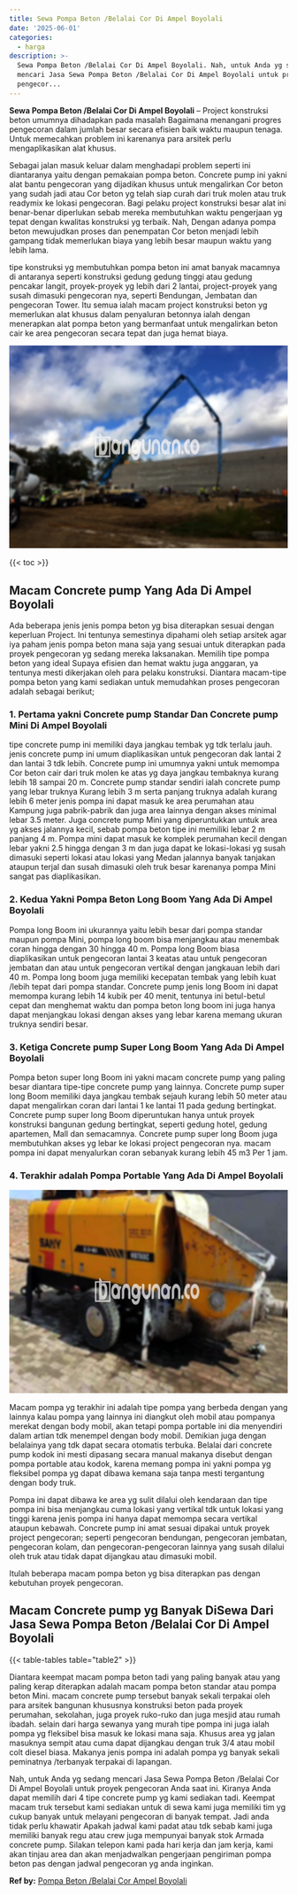 ```yaml
---
title: Sewa Pompa Beton /Belalai Cor Di Ampel Boyolali
date: '2025-06-01'
categories:
  - harga
description: >-
  Sewa Pompa Beton /Belalai Cor Di Ampel Boyolali. Nah, untuk Anda yg sedang
  mencari Jasa Sewa Pompa Beton /Belalai Cor Di Ampel Boyolali untuk proyek
  pengecor...
---
```


**Sewa Pompa Beton /Belalai Cor Di Ampel Boyolali** – Project konstruksi beton umumnya dihadapkan pada masalah Bagaimana menangani progres pengecoran dalam jumlah besar secara efisien baik waktu maupun tenaga. Untuk memecahkan problem ini karenanya para arsitek perlu mengaplikasikan alat khusus.

Sebagai jalan masuk keluar dalam menghadapi problem seperti ini diantaranya yaitu dengan pemakaian pompa beton. Concrete pump ini yakni alat bantu pengecoran yang dijadikan khusus untuk mengalirkan Cor beton yang sudah jadi atau Cor beton yg telah siap curah dari truk molen atau truk readymix ke lokasi pengecoran. Bagi pelaku project konstruksi besar alat ini benar-benar diperlukan sebab mereka membutuhkan waktu pengerjaan yg tepat dengan kwalitas konstruksi yg terbaik. Nah, Dengan adanya pompa beton mewujudkan proses dan penempatan Cor beton menjadi lebih gampang tidak memerlukan biaya yang lebih besar maupun waktu yang lebih lama.

tipe konstruksi yg membutuhkan pompa beton ini amat banyak macamnya di antaranya seperti konstruksi gedung gedung tinggi atau gedung pencakar langit, proyek-proyek yg lebih dari 2 lantai, project-proyek yang susah dimasuki pengecoran nya, seperti Bendungan, Jembatan dan pengecoran Tower. Itu semua ialah macam project konstruksi beton yg memerlukan alat khusus dalam penyaluran betonnya ialah dengan menerapkan alat pompa beton yang bermanfaat untuk mengalirkan beton cair ke area pengecoran secara tepat dan juga hemat biaya.

![Sewa Pompa Beton /Belalai Cor Di Ampel Boyolali](/images/sewa-concrete-pump-10.png)

{{< toc >}}

## Macam Concrete pump Yang Ada Di Ampel Boyolali

Ada beberapa jenis jenis pompa beton yg bisa diterapkan sesuai dengan keperluan Project. Ini tentunya semestinya dipahami oleh setiap arsitek agar iya paham jenis pompa beton mana saja yang sesuai untuk diterapkan pada proyek pengecoran yg sedang mereka laksanakan. Memilih tipe pompa beton yang ideal Supaya efisien dan hemat waktu juga anggaran, ya tentunya mesti dikerjakan oleh para pelaku konstruksi. Diantara macam-tipe pompa beton yang kami sediakan untuk memudahkan proses pengecoran adalah sebagai berikut;

### 1\. Pertama yakni Concrete pump Standar Dan Concrete pump Mini Di Ampel Boyolali

tipe concrete pump ini memiliki daya jangkau tembak yg tdk terlalu jauh. jenis concrete pump ini umum diaplikasikan untuk pengecoran dak lantai 2 dan lantai 3 tdk lebih. Concrete pump ini umumnya yakni untuk memompa Cor beton cair dari truk molen ke atas yg daya jangkau tembaknya kurang lebih 18 sampai 20 m. Concrete pump standar sendiri ialah concrete pump yang lebar truknya Kurang lebih 3 m serta panjang truknya adalah kurang lebih 6 meter jenis pompa ini dapat masuk ke area perumahan atau Kampung juga pabrik-pabrik dan juga area lainnya dengan akses minimal lebar 3.5 meter. Juga concrete pump Mini yang diperuntukkan untuk area yg akses jalannya kecil, sebab pompa beton tipe ini memiliki lebar 2 m panjang 4 m. Pompa mini dapat masuk ke komplek perumahan kecil dengan lebar yakni 2.5 hingga dengan 3 m dan juga dapat ke lokasi-lokasi yg susah dimasuki seperti lokasi atau lokasi yang Medan jalannya banyak tanjakan ataupun terjal dan susah dimasuki oleh truk besar karenanya pompa Mini sangat pas diaplikasikan.

### 2\. Kedua Yakni Pompa Beton Long Boom Yang Ada Di Ampel Boyolali

Pompa long Boom ini ukurannya yaitu lebih besar dari pompa standar maupun pompa Mini, pompa long boom bisa menjangkau atau menembak coran hingga dengan 30 hingga 40 m. Pompa long Boom biasa diaplikasikan untuk pengecoran lantai 3 keatas atau untuk pengecoran jembatan dan atau untuk pengecoran vertikal dengan jangkauan lebih dari 40 m. Pompa long boom juga memiliki kecepatan tembak yang lebih kuat /lebih tepat dari pompa standar. Concrete pump jenis long Boom ini dapat memompa kurang lebih 14 kubik per 40 menit, tentunya ini betul-betul cepat dan menghemat waktu dan pompa beton long boom ini juga hanya dapat menjangkau lokasi dengan akses yang lebar karena memang ukuran truknya sendiri besar.

### 3\. Ketiga Concrete pump Super Long Boom Yang Ada Di Ampel Boyolali

Pompa beton super long Boom ini yakni macam concrete pump yang paling besar diantara tipe-tipe concrete pump yang lainnya. Concrete pump super long Boom memiliki daya jangkau tembak sejauh kurang lebih 50 meter atau dapat mengalirkan coran dari lantai 1 ke lantai 11 pada gedung bertingkat. Concrete pump super long Boom diperuntukan hanya untuk proyek konstruksi bangunan gedung bertingkat, seperti gedung hotel, gedung apartemen, Mall dan semacamnya. Concrete pump super long Boom juga membutuhkan akses yg lebar ke lokasi project pengecoran nya. macam pompa ini dapat menyalurkan coran sebanyak kurang lebih 45 m3 Per 1 jam.

### 4\. Terakhir adalah Pompa Portable Yang Ada Di Ampel Boyolali

![Sewa Pompa Beton /Belalai Cor Di Ampel Boyolali](/images/sewa-concrete-pump-30.png)

Macam pompa yg terakhir ini adalah tipe pompa yang berbeda dengan yang lainnya kalau pompa yang lainnya ini diangkut oleh mobil atau pompanya merekat dengan body mobil, akan tetapi pompa portable ini dia menyendiri dalam artian tdk menempel dengan body mobil. Demikian juga dengan belalainya yang tdk dapat secara otomatis terbuka. Belalai dari concrete pump kodok ini mesti dipasang secara manual makanya disebut dengan pompa portable atau kodok, karena memang pompa ini yakni pompa yg fleksibel pompa yg dapat dibawa kemana saja tanpa mesti tergantung dengan body truk.

Pompa ini dapat dibawa ke area yg sulit dilalui oleh kendaraan dan tipe pompa ini bisa menjangkau cuma lokasi yang vertikal tdk untuk lokasi yang tinggi karena jenis pompa ini hanya dapat memompa secara vertikal ataupun kebawah. Concrete pump ini amat sesuai dipakai untuk proyek project pengecoran; seperti pengecoran bendungan, pengecoran jembatan, pengecoran kolam, dan pengecoran-pengecoran lainnya yang susah dilalui oleh truk atau tidak dapat dijangkau atau dimasuki mobil.

Itulah beberapa macam pompa beton yg bisa diterapkan pas dengan kebutuhan proyek pengecoran.

## Macam Concrete pump yg Banyak DiSewa Dari Jasa Sewa Pompa Beton /Belalai Cor Di Ampel Boyolali

{{< table-tables table="table2" >}}

Diantara keempat macam pompa beton tadi yang paling banyak atau yang paling kerap diterapkan adalah macam pompa beton standar atau pompa beton Mini. macam concrete pump tersebut banyak sekali terpakai oleh para arsitek bangunan khususnya konstruksi beton pada proyek perumahan, sekolahan, juga proyek ruko-ruko dan juga mesjid atau rumah ibadah. selain dari harga sewanya yang murah tipe pompa ini juga ialah pompa yg fleksibel bisa masuk ke lokasi mana saja. Khusus area yg jalan masuknya sempit atau cuma dapat dijangkau dengan truk 3/4 atau mobil colt diesel biasa. Makanya jenis pompa ini adalah pompa yg banyak sekali peminatnya /terbanyak terpakai di lapangan.

Nah, untuk Anda yg sedang mencari Jasa Sewa Pompa Beton /Belalai Cor Di Ampel Boyolali untuk proyek pengecoran Anda saat ini. Kiranya Anda dapat memilih dari 4 tipe concrete pump yg kami sediakan tadi. Keempat macam truk tersebut kami sediakan untuk di sewa kami juga memiliki tim yg cukup banyak untuk melayani pengecoran di banyak tempat. Jadi anda tidak perlu khawatir Apakah jadwal kami padat atau tdk sebab kami juga memiliki banyak regu atau crew juga mempunyai banyak stok Armada concrete pump. Silakan telepon kami pada hari kerja dan jam kerja, kami akan tinjau area dan akan menjadwalkan pengerjaan pengiriman pompa beton pas dengan jadwal pengecoran yg anda inginkan.

**Ref by:** [Pompa Beton /Belalai Cor Ampel Boyolali](https://id.wikipedia.org/wiki/Pompa)
